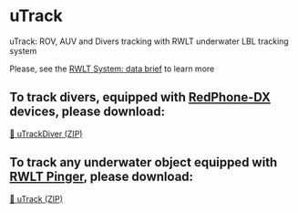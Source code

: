# uTrack
uTrack: ROV, AUV and Divers tracking with RWLT underwater LBL tracking system

Please, see the [RWLT System: data brief](https://docs.unavlab.com/documentation/EN/RWLT/RWLT_DataBrief_en.html) to learn more

## To track divers, equipped with [RedPhone-DX](https://docs.unavlab.com/documentation/EN/RedPhone/RedPhone_DX_Specification_en.html) devices, please download:
[🤿 uTrackDiver (ZIP)](https://github.com/ucnl/uTrack/releases/download/beta/uTrackDiver.zip)

## To track any underwater object equipped with [RWLT Pinger](https://docs.unavlab.com/documentation/EN/RWLT/RWLT_Pinger_Specification_en.html), please download:
[🐠 uTrack (ZIP)](https://github.com/ucnl/uTrack/releases/download/beta1/uTrack.zip)

